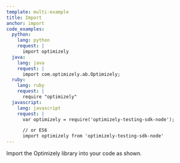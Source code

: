 ```yaml
---
template: multi-example
title: Import
anchor: import
code_examples:
  python:
    lang: python
    request: |
      import optimizely
  java:
    lang: java
    request: |
      import com.optimizely.ab.Optimizely;
  ruby:
    lang: ruby
    request: |
      require "optimizely"
  javascript:
    lang: javascript
    request: |
      var optimizely = require('optimizely-testing-sdk-node');

      // or ES6
      import optimizely from 'optimizely-testing-sdk-node'
---
```


Import the Optimizely library into your code as shown.
